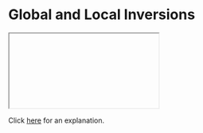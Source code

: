 # Global and Local Inversions 

<iframe></iframe>

Click [here](Explanation.md) for an explanation.

